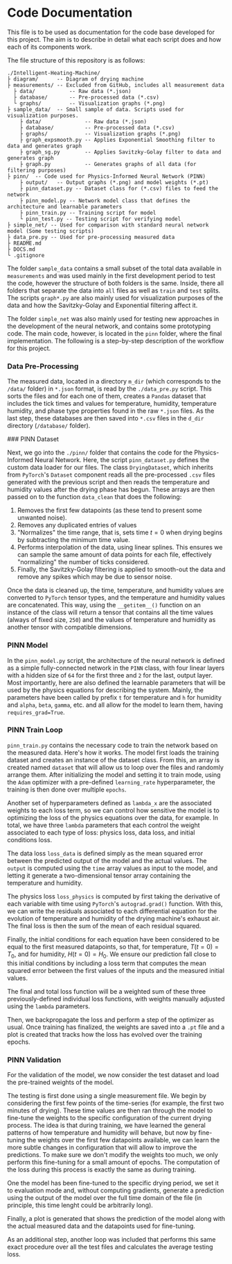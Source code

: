 # Code Documentation

This file is to be used as documentation for the code base developed for this project. The aim is to describe in detail what each script does and how each of its components work. 

The file structure of this repository is as follows:

    ./Intelligent-Heating-Machine/
    ├ diagram/      -- Diagram of drying machine
    ├ measurements/ -- Excluded from GitHub, includes all measurement data
      ├ data/           -- Raw data (*.json)
      ├ database/       -- Pre-processed data (*.csv)
      └ graphs/         -- Visualization graphs (*.png)
    ├ sample_data/  -- Small sample of data. Scripts used for visualization purposes.
        ├ data/              -- Raw data (*.json)
        ├ database/          -- Pre-processed data (*.csv)
        ├ graphs/            -- Visualization graphs (*.png)
        ├ graph_expsmooth.py -- Applies Exponential Smoothing filter to data and generates graph
        ├ graph_sg.py        -- Applies Savitzky-Golay filter to data and generates graph
        ├ graph.py           -- Generates graphs of all data (for filtering purposes)
    ├ pinn/  -- Code used for Physics-Informed Neural Network (PINN)
        ├ output/   -- Output graphs (*.png) and model weights (*.pt)
        ├ pinn_dataset.py -- Dataset class for (*.csv) files to feed the network
        ├ pinn_model.py -- Network model class that defines the architecture and learnable parameters
        ├ pinn_train.py -- Training script for model
        └ pinn_test.py -- Testing script for verifying model
    ├ simple_net/ -- Used for comparison with standard neural network model (Some testing scripts)
    ├ data_pre.py -- Used for pre-processing measured data  
    ├ README.md 
    ├ DOCS.md
    └ .gitignore

The folder `sample_data` contains a small subset of the total data available in `measurements` and was used mainly in the first development period to test the code, however the structure of both folders is the same. Inside, there all folders that separate the data into `all` files as well as `train` and `test` splits. The scripts `graph*.py` are also mainly used for visualization purposes of the data and how the Savitzky-Golay and Exponential filtering affect it.

The folder `simple_net` was also mainly used for testing new approaches in the development of the neural network, and contains some prototyping code. The main code, however, is located in the `pinn` folder, where the final implementation. The following is a step-by-step description of the workflow for this project.

### Data Pre-Processing

The measured data, located in a directory `m_dir` (which corresponds to the `/data/` folder) in `*.json` format, is read by the `./data_pre.py` script. This sorts the files and for each one of them, creates a `Pandas` dataset that includes the tick times and values for temperature, humidity, temperature humidity, and phase type properties found in the raw `*.json` files. As the last step, these databases are then saved into `*.csv` files in the `d_dir` directory (`/database/` folder).

### PINN Dataset

Next, we go into the `./pinn/` folder that contains the code for the Physics-Informed Neural Network. Here, the script `pinn_dataset.py` defines the custom data loader for our files. The class `DryingDataset`, which inherits from `PyTorch`'s `Dataset` component reads all the pre-processed `.csv` files generated with the previous script and then reads the temperature and humidity values after the drying phase has begun. These arrays are then passed on to the function `data_clean` that does the following:
1. Removes the first few datapoints (as these tend to present some unwanted noise).
2. Removes any duplicated entries of values
3. "Normalizes" the time range, that is, sets time $t = 0$ when drying begins by subtracting the minimum time value.
4. Performs interpolation of the data, using linear splines. This ensures we can sample the same amount of data points for each file, effectively "normalizing" the number of ticks considered.
5. Finally, the Savitzky-Golay filtering is applied to smooth-out the data and remove any spikes which may be due to sensor noise.

Once the data is cleaned up, the time, temperature, and humidity values are converted to `PyTorch` tensor types, and the temperature and humidity values are concatenated. This way, using the `__getitem__()` function on an instance of the class will return a tensor that contains all the time values (always of fixed size, `250`) and the values of temperature and humidity as another tensor with compatible dimensions.

### PINN Model

In the `pinn_model.py` script, the architecture of the neural network is defined as a simple fully-connected network in the `PINN` class, with four linear layers with a hidden size of `64` for the first three and `2` for the last, output layer. Most importantly, here are also defined the learnable parameters that will be used by the physics equations for describing the system. Mainly, the parameters have been called by prefix `t` for temperature and `h` for humidity and `alpha`, `beta`, `gamma`, etc. and all allow for the model to learn them, having `requires_grad=True`.

### PINN Train Loop

`pinn_train.py` contains the necessary code to train the network based on the measured data. Here's how it works. The model first loads the training dataset and creates an instance of the dataset class. From this, an array is created named `dataset` that will allow us to loop over the files and randomly arrange them. After initializing the model and setting it to train mode, using the `Adam` optimizer with a pre-defined `learning_rate` hyperparameter, the training is then done over multiple `epochs`.

Another set of hyperparameters defined as `lambda_x` are the associated weights to each loss term, so we can control how sensitive the model is to optimizing the loss of the physics equations over the data, for example. In total, we have three `lambda` parameters that each control the weight associated to each type of loss: physics loss, data loss, and initial conditions loss.

The data loss `loss_data` is defined simply as the mean squared error between the predicted output of the model and the actual values. The `output` is computed using the `time` array values as input to the model, and letting it generate a two-dimensional tensor array containing the temperature and humidity. 

The physics loss `loss_physics` is computed by first taking the derivative of each variable with time using `PyTorch`'s `autograd.grad()` function. With this, we can write the residuals associated to each differential equation for the evolution of temperature and humidity of the drying machine's exhaust air. The final loss is then the sum of the mean of each residual squared.

Finally, the initial conditions for each equation have been considered to be equal to the first measured datapoints, so that, for temperature, $T(t=0) = T_0$, and for humidity, $H(t=0)=H_0$. We ensure our prediction fall close to this initial conditions by including a loss term that computes the mean squared error between the first values of the inputs and the measured initial values.

The final and total loss function will be a weighted sum of these three previously-defined individual loss functions, with weights manually adjusted using the `lambda` parameters.

Then, we backpropagate the loss and perform a step of the optimizer as usual. Once training has finalized, the weights are saved into a `.pt` file and a plot is created that tracks how the loss has evolved over the training epochs.

### PINN Validation

For the validation of the model, we now consider the test dataset and load the pre-trained weights of the model. 

The testing is first done using a single measurement file. We begin by considering the first few points of the time-series (for example, the first two minutes of drying). These time values are then ran through the model to fine-tune the weights to the specific configuration of the current drying process. The idea is that during training, we have learned the general patterns of how temperature and humidity will behave, but now by fine-tuning the weights over the first few datapoints available, we can learn the more subtle changes in configuration that will allow to improve the predictions. To make sure we don't modify the weights too much, we only perform this fine-tuning for a small amount of epochs. The computation of the loss during this process is exactly the same as during training.

One the model has been fine-tuned to the specific drying period, we set it to evaluation mode and, without computing gradients, generate a prediction using the output of the model over the full time domain of the file (in principle, this time lenght could be arbitrarily long).

Finally, a plot is generated that shows the prediction of the model along with the actual measured data and the datapoints used for fine-tuning.

As an additional step, another loop was included that performs this same exact procedure over all the test files and calculates the average testing loss.
